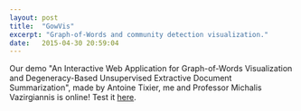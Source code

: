```yaml
---
layout: post
title:  "GowVis"
excerpt: "Graph-of-Words and community detection visualization."
date:   2015-04-30 20:59:04
---
```

Our demo "An Interactive Web Application for Graph-of-Words Visualization and Degeneracy-Based Unsupervised Extractive Document Summarization", made by Antoine Tixier, me and Professor Michalis Vazirgiannis is online! Test it [here].

[here]:	https://safetyapp.shinyapps.io/GoWvis/